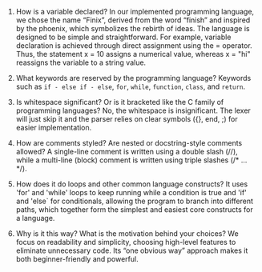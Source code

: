 1. How is a variable declared?
   In our implemented programming language, we chose the name “Finix”, derived from the word “finish” and inspired by the phoenix, which symbolizes the rebirth of ideas. The language is designed to be simple and straightforward. For example, variable declaration is achieved through direct assignment using the = operator. Thus, the statement x = 10 assigns a numerical value, whereas x = "hi" reassigns the variable to a string value.

2. What keywords are reserved by the programming language?
   Keywords such as `if - else if - else`, `for`, `while`, `function`, `class`, and `return`.

3. Is whitespace significant? Or is it bracketed like the C family of programming languages?
   No, the whitespace is insignificant. The lexer will just skip it and the parser relies on clear symbols ({}, end, ;) for easier implementation. 

4. How are comments styled? Are nested or docstring-style comments allowed?
   A single-line comment is written using a double slash (//), while a multi-line (block) comment is written using triple slashes (/* ... */).

5. How does it do loops and other common language constructs?
   It uses 'for' and 'while' loops to keep running while a condition is true and 'if' and 'else` for conditionals, allowing the program to branch into different paths, which together form the simplest and easiest core constructs for a language.

6. Why is it this way? What is the motivation behind your choices?
   We focus on readability and simplicity, choosing high-level features to eliminate unnecessary code. Its “one obvious way” approach makes it both beginner-friendly and powerful.
